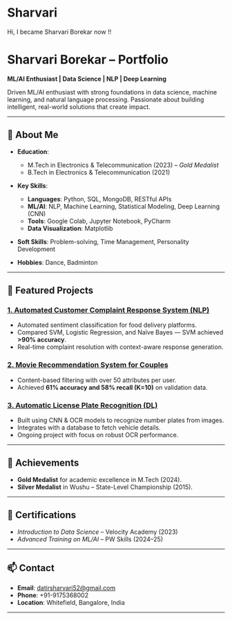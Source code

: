 # Sharvari
Hi, I became Sharvari Borekar now !!


# Sharvari Borekar – Portfolio

**ML/AI Enthusiast | Data Science | NLP | Deep Learning**

Driven ML/AI enthusiast with strong foundations in data science, machine learning, and natural language processing. Passionate about building intelligent, real-world solutions that create impact.

---

## 🚀 About Me
- **Education**:  
  - M.Tech in Electronics & Telecommunication (2023) – *Gold Medalist*  
  - B.Tech in Electronics & Telecommunication (2021)  

- **Key Skills**:  
  - **Languages**: Python, SQL, MongoDB, RESTful APIs  
  - **ML/AI**: NLP, Machine Learning, Statistical Modeling, Deep Learning (CNN)  
  - **Tools**: Google Colab, Jupyter Notebook, PyCharm  
  - **Data Visualization**: Matplotlib  

- **Soft Skills**: Problem-solving, Time Management, Personality Development  
- **Hobbies**: Dance, Badminton  

---

## 📂 Featured Projects

### [1. Automated Customer Complaint Response System (NLP)](projects/customer-complaint-nlp/)
- Automated sentiment classification for food delivery platforms.  
- Compared SVM, Logistic Regression, and Naïve Bayes — SVM achieved **>90% accuracy**.  
- Real-time complaint resolution with context-aware response generation.

### [2. Movie Recommendation System for Couples](projects/movie-recommendation-ml/)
- Content-based filtering with over 50 attributes per user.  
- Achieved **61% accuracy and 58% recall (K=10)** on validation data.

### [3. Automatic License Plate Recognition (DL)](projects/license-plate-recognition/)
- Built using CNN & OCR models to recognize number plates from images.  
- Integrates with a database to fetch vehicle details.  
- Ongoing project with focus on robust OCR performance.

---

## 🏅 Achievements
- **Gold Medalist** for academic excellence in M.Tech (2024).  
- **Silver Medalist** in Wushu – State-Level Championship (2015).

---

## 📜 Certifications
- *Introduction to Data Science* – Velocity Academy (2023)  
- *Advanced Training on ML/AI* – PW Skills (2024–25)

---

## 📫 Contact
- **Email**: datirsharvari52@gmail.com  
- **Phone**: +91-9175368002  
- **Location**: Whitefield, Bangalore, India  

---
